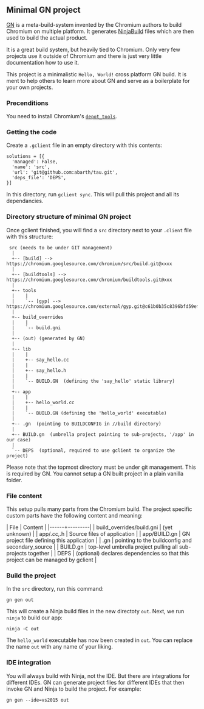 ## Minimal GN project

[GN](https://chromium.googlesource.com/chromium/src/tools/gn/+/HEAD/README.md) is a meta-build-system invented by
the Chromium authors to build Chromium on multiple platform. It generates [NinjaBuild](https://ninja-build.org/)
files which are then used to build the actual product.

It is a great build system, but heavily tied to Chromium. Only very few projects use it outside of Chromium and
there is just very little documentation how to use it.

This project is a minimalistic `Hello, World!` cross platform GN build. It is ment to help others to learn more
about GN and serve as a boilerplate for your own projects.


### Precenditions

You need to install Chromium's  [`depot_tools`](http://www.chromium.org/developers/how-tos/install-depot-tools).


### Getting the code

Create a `.gclient` file in an empty directory with this contents:
```
solutions = [{
  'managed': False,
  'name': 'src',
  'url': 'git@github.com:abarth/tau.git',
  'deps_file': 'DEPS',
}]
```

In this directory, run `gclient sync`. This will pull this project and all its dependancies.


### Directory structure of minimal GN project

Once gclient finished, you will find a `src` directory next to your `.client` file with this structure: 

```
 src (needs to be under GIT management)
  |
  +-- [build] --> https://chromium.googlesource.com/chromium/src/build.git@xxxx
  |
  +-- [buildtools] --> https://chromium.googlesource.com/chromium/buildtools.git@xxx
  |
  +-- tools
  |    |
  |    `-- [gyp] --> https://chromium.googlesource.com/external/gyp.git@c61b0b35c8396bfd59efc6cfc11401d912b0f510
  |
  +-- build_overrides
  |    |
  |    `-- build.gni
  |
  +-- (out) (generated by GN)
  |
  +-- lib
  |    |
  |    +-- say_hello.cc
  |    |
  |    +-- say_hello.h
  |    |
  |    `-- BUILD.GN  (defining the 'say_hello' static library)
  |
  +-- app
  |    |
  |    +-- hello_world.cc
  |    |
  |    `-- BUILD.GN (defining the 'hello_world' executable)
  |
  +-- .gn  (pointing to BUILDCONFIG in //build directory)
  |
  +-- BUILD.gn  (umbrella project pointing to sub-projects, '/app' in our case)
  |
  `-- DEPS  (optional, required to use gclient to organize the project)
```

Please note that the topmost directory must be under git management. This is required by GN. You cannot setup a GN built
project in a plain vanilla folder.


### File content

This setup pulls many parts from the Chromium build. The project specific custom parts have the following content and meaning:

| File | Content |
|------+---------|
| build_overrides/build.gni | (yet unknown) |
| app/*.cc,*.h | Source files of application |
| app/BUILD.gn | GN project file defining this application |
| .gn | pointing to the buildconfig and secondary_source |
| BUILD.gn | top-level umbrella project pulling all sub-projects together |
| DEPS | (optional) declares dependencies so that this project can be managed by gclient |


### Build the project

In the `src` directory, run this command:

`gn gen out`

This will create a Ninja build files in the new directoty `out`. Next, we run `ninja` to build our app:

`ninja -C out`

The `hello_world` executable has now been created in `out`. You can replace the name `out` with any name of your liking.


### IDE integration

You will always build with Ninja, not the IDE. But there are integrations for different IDEs. GN can generate project files
for different IDEs that then invoke GN and Ninja to build the project. For example:

`gn gen --ide=vs2015 out`


